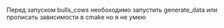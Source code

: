 Перед запуском bulls_cows необоходимо запустить generate_data
или прописать зависимости в cmake но я не умею
